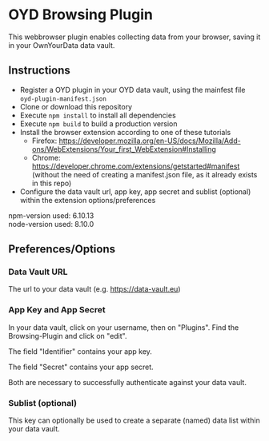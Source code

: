 # OYD Browsing Plugin

This webbrowser plugin enables collecting data from your browser, saving it in your OwnYourData data vault.

## Instructions

* Register a OYD plugin in your OYD data vault, using the mainfest file `oyd-plugin-manifest.json`
* Clone or download this repository
* Execute `npm install` to install all dependencies
* Execute `npm build` to build a production version
* Install the browser extension according to one of these tutorials
  * Firefox: https://developer.mozilla.org/en-US/docs/Mozilla/Add-ons/WebExtensions/Your_first_WebExtension#Installing
  * Chrome: https://developer.chrome.com/extensions/getstarted#manifest (without the need of creating a manifest.json file, as it already exists in this repo)
* Configure the data vault url, app key, app secret and sublist (optional) within the extension options/preferences

npm-version used: 6.10.13 \
node-version used: 8.10.0

## Preferences/Options

### Data Vault URL
The url to your data vault (e.g. https://data-vault.eu)

### App Key and App Secret

In your data vault, click on your username, then on "Plugins". Find the Browsing-Plugin and click on "edit".

The field "Identifier" contains your app key.

The field "Secret" contains your app secret.

Both are necessary to successfully authenticate against your data vault.

### Sublist (optional)

This key can optionally be used to create a separate (named) data list within your data vault.